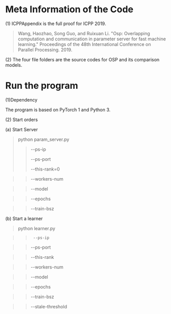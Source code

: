 # Meta Information of the Code
(1) ICPPAppendix is the full proof for ICPP 2019. 

>Wang, Haozhao, Song Guo, and Ruixuan Li. "Osp: Overlapping computation and communication in parameter server for fast machine learning." Proceedings of the 48th International Conference on Parallel Processing. 2019.

(2) The four file folders are the source codes for OSP and its comparison models.

# Run the program
(1)Dependency

The program is based on PyTorch 1 and Python 3.

(2) Start orders

(a) Start Server

>python param_server.py
>>--ps-ip
>>
>>--ps-port
>>
>>--this-rank=0

>>--workers-num

>>--model

>>--epochs

>>--train-bsz

(b) Start a learner

> python learner.py 

>>      --ps-ip 

>>--ps-port

>>--this-rank

>>--workers-num 

>>--model

>>--epochs

>>--train-bsz 

>>--stale-threshold

           

